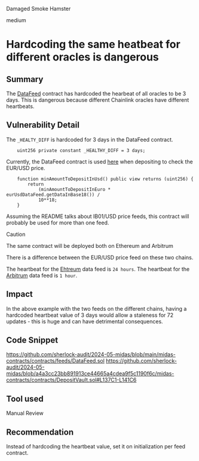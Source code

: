 Damaged Smoke Hamster

medium

# Hardcoding the same heatbeat for different oracles is dangerous

## Summary
The [DataFeed](https://github.com/sherlock-audit/2024-05-midas/blob/main/midas-contracts/contracts/feeds/DataFeed.sol) contract has hardcoded the hearbeat of all oracles to be 3 days. This is dangerous because different Chainlink oracles have different heartbeats.

## Vulnerability Detail
The `_HEALTY_DIFF` is hardcoded for 3 days in the DataFeed contract.
```solidity
    uint256 private constant _HEALTHY_DIFF = 3 days;
```
Currently, the DataFeed contract is used [here](https://github.com/sherlock-audit/2024-05-midas/blob/a4a3cc23bb891913ce44665a4cdea9f5c1190f6c/midas-contracts/contracts/DepositVault.sol#L137C1-L141C6) when depositing to check the EUR/USD price.
```solidity
    function minAmountToDepositInUsd() public view returns (uint256) {
        return
            (minAmountToDepositInEuro * eurUsdDataFeed.getDataInBase18()) /
            10**18;
    }
```

Assuming the README talks about IB01/USD price feeds, this contract will probably be used for more than one feed.

>[!Caution]
> The same contract will be deployed both on Ethereum and Arbitrum 

There is a difference between the EUR/USD price feed on these two chains.

The heartbeat for the [Ehtreum](https://data.chain.link/feeds/ethereum/mainnet/eur-usd) data feed is `24 hours`.
The heartbeat for the [Arbitrum](https://data.chain.link/feeds/arbitrum/mainnet/eur-usd) data feed is `1 hour`.

## Impact
In the above example with the two feeds on the different chains, having a hardcoded heartbeat value of 3 days would allow a staleness for 72 updates - this is huge and can have detrimental consequences.

## Code Snippet
https://github.com/sherlock-audit/2024-05-midas/blob/main/midas-contracts/contracts/feeds/DataFeed.sol
https://github.com/sherlock-audit/2024-05-midas/blob/a4a3cc23bb891913ce44665a4cdea9f5c1190f6c/midas-contracts/contracts/DepositVault.sol#L137C1-L141C6
## Tool used

Manual Review

## Recommendation
Instead of hardcoding the heartbeat value, set it on initialization per feed contract.
